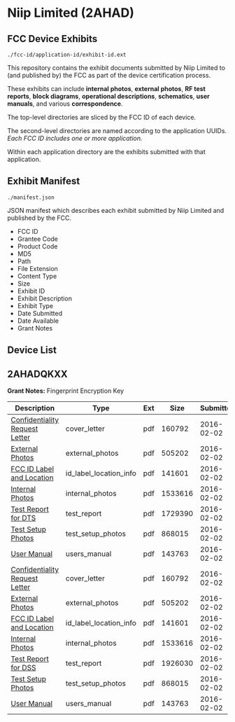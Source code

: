 # Niip Limited (2AHAD)
## FCC Device Exhibits

```
./fcc-id/application-id/exhibit-id.ext
```

This repository contains the exhibit documents submitted by Niip Limited to (and published by) the FCC as part of the device certification process.

These exhibits can include **internal photos**, **external photos**, **RF test reports**, **block diagrams**, **operational descriptions**, **schematics**, **user manuals**, and various **correspondence**.

The top-level directories are sliced by the FCC ID of each device.

The second-level directories are named according to the application UUIDs. *Each FCC ID includes one or more application.*

Within each application directory are the exhibits submitted with that application. 

## Exhibit Manifest

```
./manifest.json
```

JSON manifest which describes each exhibit submitted by Niip Limited and published by the FCC.

- FCC ID
- Grantee Code
- Product Code
- MD5
- Path
- File Extension
- Content Type
- Size
- Exhibit ID
- Exhibit Description
- Exhibit Type
- Date Submitted
- Date Available
- Grant Notes

## Device List
## 2AHADQKXX
**Grant Notes:** Fingerprint Encryption Key

| Description | Type | Ext | Size | Submitted | Available |
| ----------- | ---- | --- | ---- | --------- | --------- |
| [Confidentiality Request Letter](2AHADQKXX/fdc3117aed9f30e88f53a4067afc13fb/2893012.pdf) | cover_letter | pdf | 160792 | 2016-02-02 | 2016-02-02 |
| [External Photos](2AHADQKXX/fdc3117aed9f30e88f53a4067afc13fb/2893013.pdf) | external_photos | pdf | 505202 | 2016-02-02 | 2016-02-02 |
| [FCC ID Label and Location](2AHADQKXX/fdc3117aed9f30e88f53a4067afc13fb/2893015.pdf) | id_label_location_info | pdf | 141601 | 2016-02-02 | 2016-02-02 |
| [Internal Photos](2AHADQKXX/fdc3117aed9f30e88f53a4067afc13fb/2893014.pdf) | internal_photos | pdf | 1533616 | 2016-02-02 | 2016-02-02 |
| [Test Report for DTS](2AHADQKXX/fdc3117aed9f30e88f53a4067afc13fb/2893016.pdf) | test_report | pdf | 1729390 | 2016-02-02 | 2016-02-02 |
| [Test Setup Photos](2AHADQKXX/fdc3117aed9f30e88f53a4067afc13fb/2893017.pdf) | test_setup_photos | pdf | 868015 | 2016-02-02 | 2016-02-02 |
| [User Manual](2AHADQKXX/fdc3117aed9f30e88f53a4067afc13fb/2893018.pdf) | users_manual | pdf | 143763 | 2016-02-02 | 2016-02-02 |
| [Confidentiality Request Letter](2AHADQKXX/3311c9714d5c542dd58fd8163bc53a01/2893012.pdf) | cover_letter | pdf | 160792 | 2016-02-02 | 2016-02-02 |
| [External Photos](2AHADQKXX/3311c9714d5c542dd58fd8163bc53a01/2893013.pdf) | external_photos | pdf | 505202 | 2016-02-02 | 2016-02-02 |
| [FCC ID Label and Location](2AHADQKXX/3311c9714d5c542dd58fd8163bc53a01/2893015.pdf) | id_label_location_info | pdf | 141601 | 2016-02-02 | 2016-02-02 |
| [Internal Photos](2AHADQKXX/3311c9714d5c542dd58fd8163bc53a01/2893014.pdf) | internal_photos | pdf | 1533616 | 2016-02-02 | 2016-02-02 |
| [Test Report for DSS](2AHADQKXX/3311c9714d5c542dd58fd8163bc53a01/2893047.pdf) | test_report | pdf | 1926030 | 2016-02-02 | 2016-02-02 |
| [Test Setup Photos](2AHADQKXX/3311c9714d5c542dd58fd8163bc53a01/2893017.pdf) | test_setup_photos | pdf | 868015 | 2016-02-02 | 2016-02-02 |
| [User Manual](2AHADQKXX/3311c9714d5c542dd58fd8163bc53a01/2893018.pdf) | users_manual | pdf | 143763 | 2016-02-02 | 2016-02-02 |
